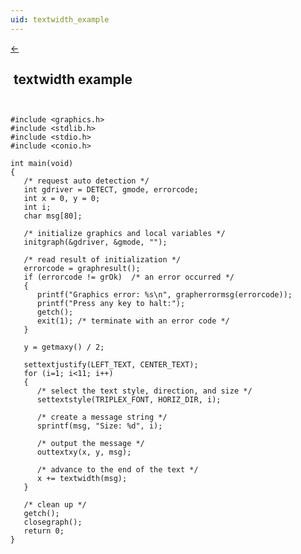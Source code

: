 ```yaml
---
uid: textwidth_example
---
```

<a class="whitespacepre" href="textwidth.md#examples"> ← </a>

## &nbsp;textwidth example

``` ```<br>

```
#include <graphics.h>
#include <stdlib.h>
#include <stdio.h>
#include <conio.h>

int main(void)
{
   /* request auto detection */
   int gdriver = DETECT, gmode, errorcode;
   int x = 0, y = 0;
   int i;
   char msg[80];

   /* initialize graphics and local variables */
   initgraph(&gdriver, &gmode, "");

   /* read result of initialization */
   errorcode = graphresult();
   if (errorcode != grOk)  /* an error occurred */
   {
      printf("Graphics error: %s\n", grapherrormsg(errorcode));
      printf("Press any key to halt:");
      getch();
      exit(1); /* terminate with an error code */
   }

   y = getmaxy() / 2;

   settextjustify(LEFT_TEXT, CENTER_TEXT);
   for (i=1; i<11; i++)
   {
      /* select the text style, direction, and size */
      settextstyle(TRIPLEX_FONT, HORIZ_DIR, i);

      /* create a message string */
      sprintf(msg, "Size: %d", i);

      /* output the message */
      outtextxy(x, y, msg);

      /* advance to the end of the text */
      x += textwidth(msg);
   }

   /* clean up */
   getch();
   closegraph();
   return 0;
}
```

<br>